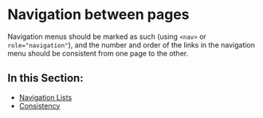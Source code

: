 # Navigation between pages

Navigation menus should be marked as such (using `<nav>` or `role="navigation"`), and the number and order of the links in the navigation menu should be consistent from one page to the other.

## In this Section:

- [Navigation Lists](navigation-lists.md)
- [Consistency](lists.md)
